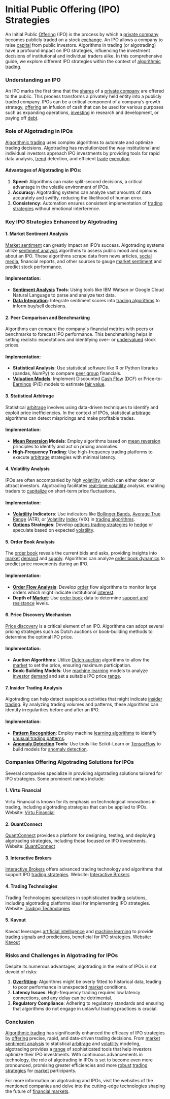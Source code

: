 # Initial Public Offering (IPO) Strategies

An Initial Public [Offering](../o/offering.md) (IPO) is the process by which a [private company](../p/private_company.md) becomes publicly traded on a stock [exchange](../e/exchange.md). An IPO allows a company to raise [capital](../c/capital.md) from public investors. Algorithms in trading (or algotrading) have a profound impact on IPO strategies, influencing the investment decisions of institutional and individual traders alike. In this comprehensive guide, we explore different IPO strategies within the context of [algorithmic trading](../a/algorithmic_trading.md).

### Understanding an IPO 

An IPO marks the first time that the [shares](../s/shares.md) of a [private company](../p/private_company.md) are offered to the public. This process transforms a privately held entity into a publicly traded company. IPOs can be a critical component of a company’s growth strategy, [offering](../o/offering.md) an infusion of cash that can be used for various purposes such as expanding operations, [investing](../i/investing.md) in research and development, or paying off [debt](../d/debt.md).

### Role of Algotrading in IPOs

[Algorithmic trading](../a/algorithmic_trading.md) uses complex algorithms to automate and optimize trading decisions. Algotrading has revolutionized the way institutional and individual investors approach IPO investments by providing tools for rapid data analysis, [trend](../t/trend.md) detection, and efficient [trade](../t/trade.md) [execution](../e/execution.md).

#### Advantages of Algotrading in IPOs:

1. **Speed:** Algorithms can make split-second decisions, a critical advantage in the volatile environment of IPOs.
2. **Accuracy:** Algotrading systems can analyze vast amounts of data accurately and swiftly, reducing the likelihood of human error.
3. **Consistency:** Automation ensures consistent implementation of [trading strategies](../t/trading_strategies.md) without emotional interference.

### Key IPO Strategies Enhanced by Algotrading

#### 1. Market Sentiment Analysis

[Market sentiment](../m/market_sentiment.md) can greatly impact an IPO’s success. Algotrading systems utilize [sentiment analysis](../s/sentiment_analysis.md) algorithms to assess public mood and opinions about an IPO. These algorithms scrape data from news articles, [social media](../s/social_media.md), financial reports, and other sources to gauge [market sentiment](../m/market_sentiment.md) and predict stock performance.

#### Implementation:
- **[Sentiment Analysis](../s/sentiment_analysis.md) Tools**: Using tools like IBM Watson or Google Cloud Natural Language to parse and analyze text data.
- **[Data Integration](../d/data_integration.md)**: Integrate sentiment scores into [trading algorithms](../t/trading_algorithms.md) to inform buy/sell decisions.

#### 2. Peer Comparison and Benchmarking

Algorithms can compare the company's financial metrics with peers or benchmarks to forecast IPO performance. This benchmarking helps in setting realistic expectations and identifying over- or [undervalued](../u/undervalued.md) stock prices.

#### Implementation:
- **Statistical Analysis**: Use statistical software like R or Python libraries (pandas, NumPy) to compare [peer group](../p/peer_group.md) financials.
- **[Valuation Models](../v/valuation_models.md)**: Implement Discounted [Cash Flow](../c/cash_flow.md) (DCF) or Price-to-[Earnings](../e/earnings.md) (P/E) models to estimate [fair value](../f/fair_value.md).

#### 3. Statistical Arbitrage

Statistical [arbitrage](../a/arbitrage.md) involves using data-driven techniques to identify and exploit price inefficiencies. In the context of IPOs, statistical [arbitrage](../a/arbitrage.md) algorithms can detect mispricings and make profitable trades.

#### Implementation:
- **[Mean Reversion](../m/mean_reversion.md) Models**: Employ algorithms based on [mean reversion](../m/mean_reversion.md) principles to identify and act on pricing anomalies.
- **High-Frequency Trading**: Use high-frequency trading platforms to execute [arbitrage](../a/arbitrage.md) strategies with minimal latency.

#### 4. Volatility Analysis

IPOs are often accompanied by high [volatility](../v/volatility.md), which can either deter or attract investors. Algotrading facilitates [real-time volatility](../r/real-time_volatility.md) analysis, enabling traders to [capitalize](../c/capitalize.md) on short-term price fluctuations.

#### Implementation:
- **[Volatility](../v/volatility.md) Indicators**: Use indicators like [Bollinger Bands](../b/bollinger_bands.md), [Average True Range](../a/average_true_range_(atr).md) (ATR), or [Volatility](../v/volatility.md) [Index](../i/index_instrument.md) (VIX) in [trading algorithms](../t/trading_algorithms.md).
- **[Options](../o/options.md) Strategies**: Develop [options trading strategies](../o/options_trading_strategies.md) to [hedge](../h/hedge.md) or speculate based on expected [volatility](../v/volatility.md).

#### 5. Order Book Analysis

The [order book](../o/order_book.md) reveals the current bids and asks, providing insights into [market](../m/market.md) [demand](../d/demand.md) and [supply](../s/supply.md). Algorithms can analyze [order book dynamics](../o/order_book_dynamics.md) to predict price movements during an IPO.

#### Implementation:
- **[Order Flow Analysis](../o/order_flow_analysis.md)**: Develop [order](../o/order.md) flow algorithms to monitor large orders which might indicate institutional [interest](../i/interest.md).
- **Depth of [Market](../m/market.md)**: Use [order book](../o/order_book.md) data to determine [support and resistance](../s/support_and_resistance.md) levels.

#### 6. Price Discovery Mechanism

[Price discovery](../p/price_discovery.md) is a critical element of an IPO. Algorithms can adopt several pricing strategies such as Dutch auctions or book-building methods to determine the optimal IPO price.

#### Implementation:
- **Auction Algorithms**: Utilize [Dutch auction](../d/dutch_auction.md) algorithms to allow the [market](../m/market.md) to set the price, ensuring maximum participation.
- **Book-Building Models**: Use [machine learning](../m/machine_learning.md) models to analyze [investor](../i/investor.md) [demand](../d/demand.md) and set a suitable IPO price [range](../r/range.md).

#### 7. Insider Trading Analysis

Algotrading can help detect suspicious activities that might indicate [insider trading](../i/insider.md). By analyzing trading volumes and patterns, these algorithms can identify irregularities before and after an IPO.

#### Implementation:
- **[Pattern Recognition](../p/pattern_recognition.md)**: Employ machine [learning algorithms](../l/learning_algorithms_in_trading.md) to identify [unusual trading patterns](../u/unusual_trading_patterns.md).
- **[Anomaly Detection](../a/anomaly_detection.md) Tools**: Use tools like Scikit-Learn or [TensorFlow](../t/tensorflow.md) to build models for [anomaly detection](../a/anomaly_detection.md).

### Companies Offering Algotrading Solutions for IPOs

Several companies specialize in providing algotrading solutions tailored for IPO strategies. Some prominent names include:

#### 1. **Virtu Financial**
Virtu Financial is known for its emphasis on technological innovations in trading, including algotrading strategies that can be applied to IPOs.
Website: [Virtu Financial](https://www.virtu.com)

#### 2. **QuantConnect**
[QuantConnect](../q/quantconnect.md) provides a platform for designing, testing, and deploying algotrading strategies, including those focused on IPO investments.
Website: [QuantConnect](https://www.quantconnect.com)

#### 3. **Interactive Brokers**
[Interactive Brokers](../i/interactive_brokers.md) offers advanced trading technology and algorithms that support IPO [trading strategies](../t/trading_strategies.md).
Website: [Interactive Brokers](https://www.interactivebrokers.com)

#### 4. **Trading Technologies**
Trading Technologies specializes in sophisticated trading solutions, including algotrading platforms ideal for implementing IPO strategies.
Website: [Trading Technologies](https://www.tradingtechnologies.com)

#### 5. **Kavout**
Kavout leverages [artificial intelligence](../a/artificial_intelligence_in_trading.md) and [machine learning](../m/machine_learning.md) to provide [trading signals](../t/trading_signals.md) and predictions, beneficial for IPO strategies.
Website: [Kavout](https://www.kavout.com)

### Risks and Challenges in Algotrading for IPOs

Despite its numerous advantages, algotrading in the realm of IPOs is not devoid of risks:

1. **[Overfitting](../o/overfitting.md)**: Algorithms might be overly fitted to historical data, leading to poor performance in unexpected [market](../m/market.md) conditions.
2. **Latency Issues**: High-frequency trading requires low latency connections, and any delay can be detrimental.
3. **Regulatory Compliance**: Adhering to regulatory standards and ensuring that algorithms do not engage in unlawful trading practices is crucial.

### Conclusion

[Algorithmic trading](../a/algorithmic_trading.md) has significantly enhanced the efficacy of IPO strategies by [offering](../o/offering.md) precise, rapid, and data-driven trading decisions. From [market sentiment analysis](../m/market_sentiment_analysis.md) to statistical [arbitrage](../a/arbitrage.md) and [volatility](../v/volatility.md) modeling, algotrading provides a [range](../r/range.md) of sophisticated tools that help investors optimize their IPO investments. With continuous advancements in technology, the role of algotrading in IPOs is set to become even more pronounced, promising greater efficiencies and more [robust](../r/robust.md) [trading strategies](../t/trading_strategies.md) for [market](../m/market.md) participants.

For more information on algotrading and IPOs, visit the websites of the mentioned companies and delve into the cutting-edge technologies shaping the future of [financial markets](../f/financial_market.md).
